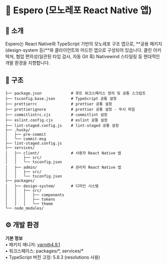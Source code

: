# 🌟 Espero (모노레포 React Native 앱)

## 📘 소개
Espero는 React Native와 TypeScript 기반의 모노레포 구조 앱으로, **공용 패키지(design-system 등)**와 클라이언트와 어드민 앱으로 구성되어 있습니다.
클린 아키텍쳐, 협업 편의성(일관된 타입 검사, 자동 Git 훅) Nativewind 스타일링 등 현대적인 개발 환경을 지향합니다.

## 📁 구조
```
├── package.json             # 루트 워크스페이스 정의 및 공통 스크립트
├── tsconfig.base.json       # TypeScript 공통 설정
├── prettierrc               # prettier 공통 설정
├── prettierignore           # prettier 공통 설정 - 무시 파일
├── commitlintrc.cjs         # commitlint 설정
├── eslint.config.cjs        # eslint 공통 설정
├── lint-staged.config.js    # lint-staged 공통 설정
├── .husky/
│   ├── pre-commit
│   └── commit-msg
├── lint-staged.config.js
├── services/
│   ├── client/              # 사용자 React Native 앱
│   │   ├── src/
│   │   └── tsconfig.json
│   ├── admin/               # 관리자 React Native 앱
│   │   ├── src/
│   │   └── tsconfig.json
├── packages/
│   ├── design-system/       # 디자인 시스템
│   │   ├── src/
│   │   │   ├── components
│   │   │   ├── tokens
│   │   │   └── theme
└── node_modules/
```

## ⚙️ 개발 환경
**기본 정보** <br/>
•	패키지 매니저: yarn@4.9.1 <br/>
•	워크스페이스: packages/\*, services/\* <br/>
•	TypeScript 버전 고정: 5.8.3 (resolutions 사용) <br/>
